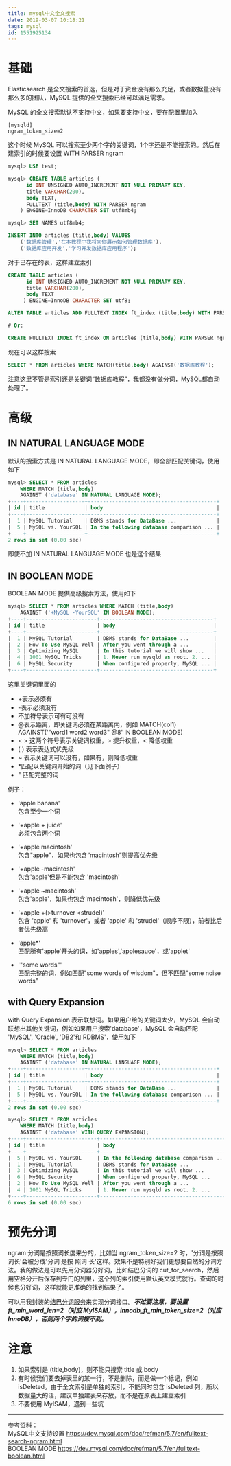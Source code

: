 ```yaml
---
title: mysql中文全文搜索
date: 2019-03-07 10:18:21
tags: mysql
id: 1551925134
---
```

# 基础
Elasticsearch 是全文搜索的首选，但是对于资金没有那么充足，或者数据量没有那么多的团队，MySQL 提供的全文搜索已经可以满足需求。

MySQL 的全文搜索默认不支持中文，如果要支持中文，要在配置里加入

```
[mysqld]
ngram_token_size=2
```
这个时候 MySQL 可以搜索至少两个字的关键词，1个字还是不能搜索的。然后在建索引的时候要设置 WITH PARSER ngram

```sql
mysql> USE test;

mysql> CREATE TABLE articles (
      id INT UNSIGNED AUTO_INCREMENT NOT NULL PRIMARY KEY,
      title VARCHAR(200),
      body TEXT,
      FULLTEXT (title,body) WITH PARSER ngram
    ) ENGINE=InnoDB CHARACTER SET utf8mb4;

mysql> SET NAMES utf8mb4;

INSERT INTO articles (title,body) VALUES
    ('数据库管理','在本教程中我将向你展示如何管理数据库'),
    ('数据库应用开发','学习开发数据库应用程序');
```

对于已存在的表，这样建立索引
```sql
CREATE TABLE articles (
      id INT UNSIGNED AUTO_INCREMENT NOT NULL PRIMARY KEY,
      title VARCHAR(200),
      body TEXT
     ) ENGINE=InnoDB CHARACTER SET utf8;

ALTER TABLE articles ADD FULLTEXT INDEX ft_index (title,body) WITH PARSER ngram;

# Or:

CREATE FULLTEXT INDEX ft_index ON articles (title,body) WITH PARSER ngram;
```

现在可以这样搜索
```sql
SELECT * FROM articles WHERE MATCH(title,body) AGAINST('数据库教程');
```
注意这里不管是索引还是关键词“数据库教程”，我都没有做分词，MySQL都自动处理了。

# 高级
## IN NATURAL LANGUAGE MODE
默认的搜索方式是 IN NATURAL LANGUAGE MODE，即全部匹配关键词，使用如下
```sql
mysql> SELECT * FROM articles
    WHERE MATCH (title,body)
    AGAINST ('database' IN NATURAL LANGUAGE MODE);
+----+-------------------+------------------------------------------+
| id | title             | body                                     |
+----+-------------------+------------------------------------------+
|  1 | MySQL Tutorial    | DBMS stands for DataBase ...             |
|  5 | MySQL vs. YourSQL | In the following database comparison ... |
+----+-------------------+------------------------------------------+
2 rows in set (0.00 sec)
```
即使不加 IN NATURAL LANGUAGE MODE 也是这个结果

## IN BOOLEAN MODE
BOOLEAN MODE 提供高级搜索方法，使用如下
```sql
mysql> SELECT * FROM articles WHERE MATCH (title,body)
    AGAINST ('+MySQL -YourSQL' IN BOOLEAN MODE);
+----+-----------------------+-------------------------------------+
| id | title                 | body                                |
+----+-----------------------+-------------------------------------+
|  1 | MySQL Tutorial        | DBMS stands for DataBase ...        |
|  2 | How To Use MySQL Well | After you went through a ...        |
|  3 | Optimizing MySQL      | In this tutorial we will show ...   |
|  4 | 1001 MySQL Tricks     | 1. Never run mysqld as root. 2. ... |
|  6 | MySQL Security        | When configured properly, MySQL ... |
+----+-----------------------+-------------------------------------+
```
这里关键词里面的
- +表示必须有
- -表示必须没有
- 不加符号表示可有可没有
- @表示距离，即关键词必须在某距离内，例如 MATCH(col1) AGAINST('"word1 word2 word3" @8' IN BOOLEAN MODE)
- < > 这两个符号表示关键词权重，> 提升权重，< 降低权重
- ( ) 表示表达式优先级
- ~ 表示关键词可以没有，如果有，则降低权重
- *匹配以关键词开始的词（见下面例子）
- " 匹配完整的词

例子：
- 'apple banana'  
包含至少一个词

- '+apple + juice'  
必须包含两个词

- '+apple macintosh'  
包含"apple"，如果也包含“macintosh”则提高优先级

- '+apple -macintosh'  
包含'apple'但是不能包含 'macintosh'

- '+apple ~macintosh'  
包含'apple'，如果也包含'macintosh'，则降低优先级

- '+apple +(>turnover <strudel)'  
包含 'apple' 和 'turnover'，或者 'apple' 和 'strudel'（顺序不限），前者比后者优先级高

- 'apple*'  
匹配所有'apple'开头的词，如'apples','applesauce'，或'applet'

- '"some words"'  
匹配完整的词，例如匹配"some words of wisdom"，但不匹配"some noise words"

## with Query Expansion
with Query Expansion 表示联想词。如果用户给的关键词太少，MySQL 会自动联想出其他关键词，例如如果用户搜索'database'，MySQL 会自动匹配 'MySQL', 'Oracle', 'DB2'和'RDBMS'，使用如下

```sql
mysql> SELECT * FROM articles
    WHERE MATCH (title,body)
    AGAINST ('database' IN NATURAL LANGUAGE MODE);
+----+-------------------+------------------------------------------+
| id | title             | body                                     |
+----+-------------------+------------------------------------------+
|  1 | MySQL Tutorial    | DBMS stands for DataBase ...             |
|  5 | MySQL vs. YourSQL | In the following database comparison ... |
+----+-------------------+------------------------------------------+
2 rows in set (0.00 sec)

mysql> SELECT * FROM articles
    WHERE MATCH (title,body)
    AGAINST ('database' WITH QUERY EXPANSION);
+----+-----------------------+------------------------------------------+
| id | title                 | body                                     |
+----+-----------------------+------------------------------------------+
|  5 | MySQL vs. YourSQL     | In the following database comparison ... |
|  1 | MySQL Tutorial        | DBMS stands for DataBase ...             |
|  3 | Optimizing MySQL      | In this tutorial we will show ...        |
|  6 | MySQL Security        | When configured properly, MySQL ...      |
|  2 | How To Use MySQL Well | After you went through a ...             |
|  4 | 1001 MySQL Tricks     | 1. Never run mysqld as root. 2. ...      |
+----+-----------------------+------------------------------------------+
6 rows in set (0.00 sec)
```

# 预先分词
ngram 分词是按照词长度来分的，比如当 ngram_token_size=2 时，'分词是按照词长'会被分成'分词 是按 照词 长'这样。效果不是特别好我们更想要自然的分词方法。我的做法是可以先用分词器分好词，比如结巴分词的 cut_for_search，然后用空格分开后保存到专门的列里，这个列的索引使用默认英文模式就行。查询的时候也分好词，这样就能更准确的找到结果了。

可以用我封装的[结巴分词服务](/posts/1540123748)来实现分词接口。***不过要注意，要设置ft_min_word_len=2（对应 MyISAM），innodb_ft_min_token_size=2（对应 InnoDB），否则两个字的词搜不到。***

# 注意
1. 如果索引是 (title,body)，则不能只搜索 title 或 body
2. 有时候我们要去掉表里的某一行，不是删除，而是做一个标记，例如 isDeleted。由于全文索引是单独的索引，不能同时包含 isDeleted 列，所以数据量大的话，建议单独建表来存放，而不是在原表上建立索引
3. 不要使用 MyISAM，遇到一些坑

--------------------------------
参考资料：  
MySQL中文支持设置 https://dev.mysql.com/doc/refman/5.7/en/fulltext-search-ngram.html  
BOOLEAN MODE https://dev.mysql.com/doc/refman/5.7/en/fulltext-boolean.html
